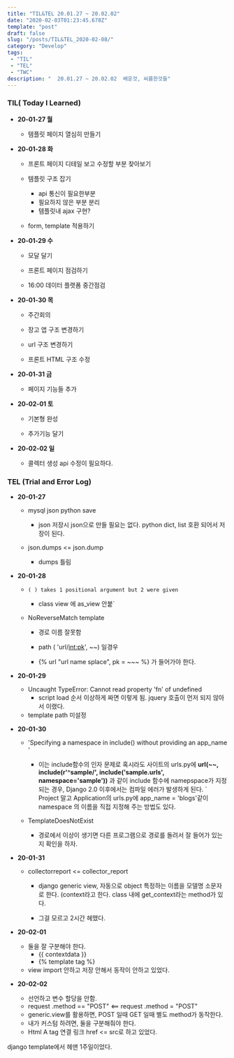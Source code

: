```yaml
---
title: "TIL&TEL 20.01.27 ~ 20.02.02"
date: "2020-02-03T01:23:45.678Z"
template: "post"
draft: false
slug: "/posts/TIL&TEL_2020-02-08/"
category: "Develop"
tags:
 - "TIL"
 - "TEL"
 - "TWC"
description: "  20.01.27 ~ 20.02.02  배운것, 씨름한것들"
---
```


### TIL( Today I Learned)

- **20-01-27 월**

  - 템플릿 페이지 열심히 만들기

    

- **20-01-28 화**

  - 프론트 페이지 디테일 보고 수정할 부분 찾아보기

  - 템플릿 구조 잡기

    - api 통신이 필요한부분
    - 필요하지 않은 부분 분리
    - 템플릿내 ajax 구현?

  - form, template 적용하기

    

- **20-01-29 수**

  - 모달 달기 

  - 프론트 페이지 점검하기

  - 16:00 데이터 플랫폼 중간점검

    

- **20-01-30 목**

  - 주간회의

  - 장고 앱 구조 변경하기

  - url 구조 변경하기

  - 프론트 HTML 구조 수정

    

- **20-01-31 금**

  - 페이지 기능들 추가 

    

- **20-02-01 토**

  - 기본형 완성 

  - 추가기능 달기

    

- **20-02-02 일**

  - 콜렉터 생성 api 수정이 필요하다. 

    

### TEL (Trial and Error Log)

- **20-01-27**

  - mysql json python save

    - json 저장시 json으로 만들 필요는 없다. python dict, list 호환 되어서 저장이 된다.

  - json.dumps <= json.dump

    - dumps 틀림

    

- **20-01-28**

  - `( ) takes 1 positional argument but 2 were given`

    - class view 에 as_view 안붙`

  - NoReverseMatch template

    - 경로 이름 잘못함 

    - path ( 'url/<int:pk>', ~~) 일경우 

    - {% url "url name splace", pk = ~~~ %} 가 들어가야 한다. 

      

- **20-01-29**

  - Uncaught TypeError: Cannot read property 'fn' of undefined
    - script load 순서 이상하게 짜면 이렇게 됨. jquery 호출이 먼저 되지 않아서 이랬다.
  - template path 미설정

  

- **20-01-30**

  - 'Specifying a namespace in include() without providing an app_name '

    - 이는 include함수의 인자 문제로 혹시라도 사이트의 urls.py에 **url(~~, include(r'^sample/', include('sample.urls', namespace='sample'))** 과 같이 include 함수에 namepspace가 지정되는 경우, Django 2.0 이후에서는 컴파일 에러가 발생하게 된다.
      ` Project 말고 Application의 urls.py에 app_name = 'blogs'같이 namespace 의 이름을 직접 지정해 주는 방법도 있다.

  - TemplateDoesNotExist

    - 경로에서 이상이 생기면 다른 프로그램으로 경로를 돌려서 잘 들어가 있는지 확인을 하자.

      

- **20-01-31**

  - collectorreport <= collector_report

    - django generic view, 자동으로 object 특정하는 이름을 모델명 소문자로 한다. (context라고 한다.  class 내에 get_context라는 method가 있다.

    - 그걸 모르고 2시간 헤맸다.

      

- **20-02-01**

  - 둘을 잘 구분해야 한다.
    - {{ contextdata }}
    - {% template tag %}
  - view import 안하고 저장 안해서 동작이 안하고 있었다. 

  

- **20-02-02**

  - 선언하고 변수 할당을 안함.
  - request .method == "POST" <== request .method = "POST" 
  - generic.view를 활용하면, POST 일때 GET 일때 별도 method가 동작한다.
  - 내가 커스텀 하려면, 둘을 구분해줘야 한다.
  - Html A tag 연결 링크 href <= src로 하고 있었다. 

django template에서 헤맨 1주일이었다. 